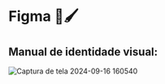 # Figma 🎨🖌️

## Manual de identidade visual:

![Captura de tela 2024-09-16 160540](https://github.com/user-attachments/assets/a5529c04-6ccd-4a7a-b9b7-80c286aeedf2)
